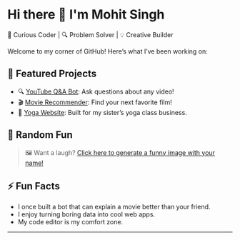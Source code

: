 # Hi there 👋 I'm Mohit Singh

🎯 Curious Coder | 🔍 Problem Solver | 💡 Creative Builder

Welcome to my corner of GitHub! Here’s what I’ve been working on:

## 🌟 Featured Projects
- 🔍 [YouTube Q&A Bot](https://github.com/yourusername/youtube-qa-bot): Ask questions about any video!
- 🎬 [Movie Recommender](https://github.com/yourusername/movie-recommender): Find your next favorite film!
- 🧘 [Yoga Website](https://github.com/yourusername/yoga-site): Built for my sister’s yoga class business.

## 🎨 Random Fun
> 🖼️ Want a laugh? [Click here to generate a funny image with your name!](https://yourusername.github.io/funny-name-image)

## ⚡ Fun Facts
- I once built a bot that can explain a movie better than your friend.
- I enjoy turning boring data into cool web apps.
- My code editor is my comfort zone.

---

